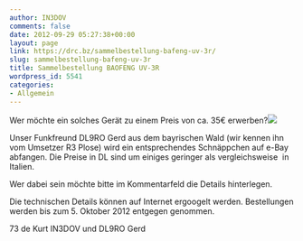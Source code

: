 ```yaml
---
author: IN3DOV
comments: false
date: 2012-09-29 05:27:38+00:00
layout: page
link: https://drc.bz/sammelbestellung-bafeng-uv-3r/
slug: sammelbestellung-bafeng-uv-3r
title: Sammelbestellung BAOFENG UV-3R
wordpress_id: 5541
categories:
- Allgemein
---
```


Wer möchte ein solches Gerät zu einem Preis von ca. 35€ erwerben?![](https://drc.bz/wp-content/uploads/2012/09/baofeng.png)

Unser Funkfreund DL9RO Gerd aus dem bayrischen Wald (wir kennen ihn vom Umsetzer R3 Plose) wird ein entsprechendes Schnäppchen auf e-Bay abfangen. Die Preise in DL sind um einiges geringer als vergleichsweise  in Italien.

Wer dabei sein möchte bitte im Kommentarfeld die Details hinterlegen.

Die technischen Details können auf Internet ergoogelt werden. Bestellungen werden bis zum 5. Oktober 2012 entgegen genommen.

73 de Kurt IN3DOV und DL9RO Gerd
